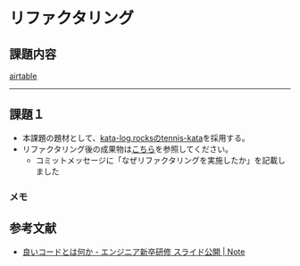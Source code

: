 # リファクタリング

## 課題内容

[airtable](https://airtable.com/appWjizyFJue33ycs/tblTnXBXFOYJ0J7lZ/viwyi8muFtWUlhNKG/rec7Bkd6GixSuHpnv?blocks=hide)

---

## 課題１
- 本課題の題材として、[kata-log.rocksのtennis-kata](https://kata-log.rocks/tennis-kata)を採用する。
- リファクタリング後の成果物は[こちら](https://github.com/kooooichi24/Tennis-Refactoring-Kata/tree/main/typescript-jest)を参照してください。
  - コミットメッセージに「なぜリファクタリングを実施したか」を記載しました

### メモ

## 参考文献

- [良いコードとは何か - エンジニア新卒研修 スライド公開 | Note](https://note.com/cyberz_cto/n/n26f535d6c575)